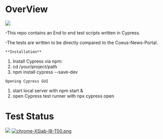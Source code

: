 # OverView 
![](https://img.shields.io/badge/cypress-informational?style=flat&logo=cypress&logoColor=white&color=2bbc8a)

-This repo contains an End to end test scripts  written in Cypress.

-The tests are written to be directly compared to the  Coeus-News-Portal.

`**Installation**` 

1. Install Cypress via npm:
2. cd /your/project/path
3. npm install cypress --save-dev

 `Opening Cypress GUI`

1. start local server with
npm start &
2. open Cypress test runner with
npx cypress open 

# Test Status 
![](https://img.shields.io/badge/passed-informational?style=flat&logo=cypress&logoColor=white&color=2bbc8a)
[![chrome-XSiab-I8-T00.png](https://i.postimg.cc/8cCb7J4r/chrome-XSiab-I8-T00.png)](https://postimg.cc/5YZzGtZx)
